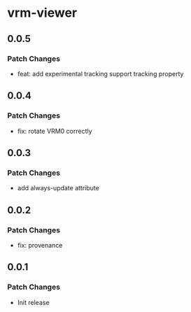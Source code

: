 # vrm-viewer

## 0.0.5

### Patch Changes

- feat: add experimental tracking support tracking property

## 0.0.4

### Patch Changes

- fix: rotate VRM0 correctly

## 0.0.3

### Patch Changes

- add always-update attribute

## 0.0.2

### Patch Changes

- fix: provenance

## 0.0.1

### Patch Changes

- Init release

